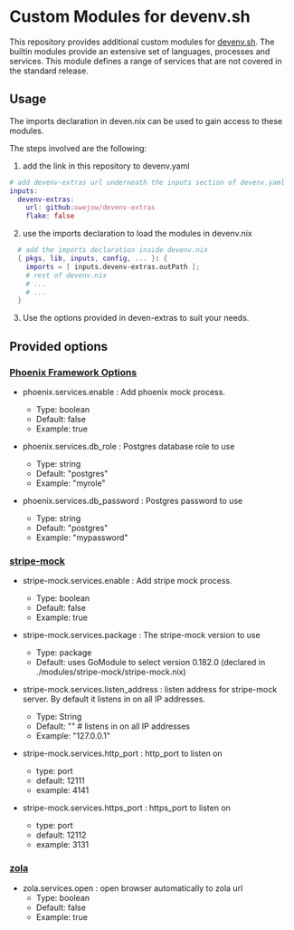 # Custom Modules for devenv.sh

This repository provides additional custom modules for
[devenv.sh](https://github.com/cachix/devenv). The builtin modules provide an
extensive set of languages, processes and services. This module defines a range
of services that are not covered in the standard release.

## Usage

The imports declaration in deven.nix can be used to gain access to these modules.

The steps involved are the following:

1. add the link in this repository to devenv.yaml

```nix
# add devenv-extras url underneath the inputs section of devenv.yaml
inputs:
  devenv-extras:
    url: github:owejow/devenv-extras
    flake: false
```

2. use the imports declaration to load the modules in devenv.nix

```nix
  # add the imports declaration inside devenv.nix
  { pkgs, lib, inputs, config, ... }: {
    imports = [ inputs.devenv-extras.outPath ];
    # rest of devenv.nix
    # ...
    # ...
  }
```

3. Use the options provided in deven-extras to suit your needs.

## Provided options

### [Phoenix Framework Options](https://www.phoenixframework.org/)

- phoenix.services.enable : Add phoenix mock process.

  - Type: boolean
  - Default: false
  - Example: true

- phoenix.services.db_role : Postgres database role to use

  - Type: string
  - Default: "postgres"
  - Example: "myrole"

- phoenix.services.db_password : Postgres password to use
  - Type: string
  - Default: "postgres"
  - Example: "mypassword"

### [stripe-mock](https://github.com/stripe/stripe-mock)

- stripe-mock.services.enable : Add stripe mock process.

  - Type: boolean
  - Default: false
  - Example: true

- stripe-mock.services.package : The stripe-mock version to use

  - Type: package
  - Default: uses GoModule to select version 0.182.0 (declared in ./modules/stripe-mock/stripe-mock.nix)

- stripe-mock.services.listen_address : listen address for stripe-mock server. By default it listens in on all IP addresses.

  - Type: String
  - Default: "" # listens in on all IP addresses
  - Example: "127.0.0.1"

- stripe-mock.services.http_port : http_port to listen on

  - type: port
  - default: 12111
  - example: 4141

- stripe-mock.services.https_port : https_port to listen on

  - type: port
  - default: 12112
  - example: 3131

### [zola](https://getzola.org)

- zola.services.open : open browser automatically to zola url
  - Type: boolean
  - Default: false
  - Example: true
